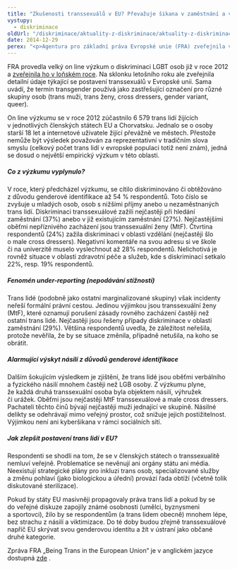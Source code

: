 ```yaml
---
title: "Zkušenosti transsexuálů v EU? Převažuje šikana v zaměstnání a ve škole, uvádí výzkum FRA"
vystupy:
  - diskriminace
oldUrl: "/diskriminace/aktuality-z-diskriminace/aktuality-z-diskriminace-2014/zkusenosti-transsexualu-v-eu-prevazuje-sikana-v-zamestnani-a-ve-skole-uvadi-vyzkum-fr/"
date: 2014-12-29
perex: "<p>Agentura pro základní práva Evropské unie (FRA) zveřejnila výzkumnou zprávu, která popisuje diskriminaci transsexuálních osob žijících v EU, a to v různých oblastech života (zaměstnání, vzdělání, služby, zdravotní péče). FRA doporučuje všem státům výrazně posílit ochranu těchto osob, které patří ke zvlášť zranitelným skupinám ve společnosti. </p>"
---
```


<!-- imported from the old website -->

<p>FRA provedla velký on line výzkum o diskriminaci LGBT osob již v roce 2012 a <a href="/diskriminace/aktuality-z-diskriminace/aktuality-z-diskriminace-2013/strach-a-diskriminace-jsou-pro-lgbt-komunitu-v-evrope-bezne-ukazuje-vyzkum-fra/" target="_blank">zveřejnila ho v loňském roce</a>. Na sklonku letošního roku ale zveřejnila detailní údaje týkající se postavení transsexuálů v Evropské unii. Sama uvádí, že termín transgender používá jako zastřešující označení pro různé skupiny osob (trans muži, trans ženy, cross dressers, gender variant, queer).</p><p>On line výzkumu se v roce 2012 zúčastnilo 6 579 trans lidí žijících v jednotlivých členských státech EU a Chorvatsku. Jednalo se o osoby starší 18 let a internetové uživatele žijící převážně ve městech. Přestože nemůže být výsledek považován za reprezentativní v tradičním slova smyslu (celkový počet trans lidí v evropské populaci totiž není znám), jedná se dosud o největší empirický výzkum v této oblasti. </p><h5>Co z výzkumu vyplynulo?</h5><p>V roce, který předcházel výzkumu, se cítilo diskriminováno či obtěžováno z důvodu genderové identifikace až 54 % respondentů. Toto číslo se zvyšuje u mladých osob, osob s nižšími příjmy anebo u nezaměstnaných trans lidí. Diskriminaci transsexuálové zažili nejčastěji při hledání zaměstnání (37%) anebo v již existujícím zaměstnání (27%). Nejčastějšími oběťmi nepříznivého zacházení jsou transsexuální ženy (MtF). Čtvrtina respondentů (24%) zažila diskriminaci v oblasti vzdělání (nejčastěji šlo o male cross dressers). Negativní komentáře na svou adresu si ve škole či na univerzitě muselo vyslechnout až 28% respondentů. Nelichotivá je rovněž situace v oblasti zdravotní péče a služeb, kde s diskriminací setkalo 22%, resp. 19% respondentů. </p><h5>Fenomén under-reporting (nepodávání stížností)</h5><p>Trans lidé (podobně jako ostatní marginalizované skupiny) však incidenty neřeší formální právní cestou. Jedinou výjimkou jsou transsexuální ženy (MtF), které oznamují porušení zásady rovného zacházení častěji než ostatní trans lidé. Nejčastěji jsou řešeny případy diskriminace v oblasti zaměstnání (29%). Většina respondentů uvedla, že záležitost neřešila, protože nevěřila, že by se situace změnila, případně netušila, na koho se obrátit.</p><h5>Alarmující výskyt násilí z důvodů genderové identifikace</h5><p>Dalším šokujícím výsledkem je zjištění, že trans lidé jsou oběťmi verbálního a fyzického násilí mnohem častěji než LGB osoby. Z výzkumu plyne, že každá druhá transsexuální osoba byla objektem násilí, výhružek či urážek. Oběťmi jsou nejčastěji MtF transsexuálové a male cross dressers. Pachateli těchto činů bývají nejčastěji muži jednající ve skupině. Násilné delikty se odehrávají mimo veřejný prostor, což snižuje jejich postižitelnost. Výjimkou není ani kyberšikana v rámci sociálních sítí.</p><h5>Jak zlepšit postavení trans lidí v EU?</h5><p>Respondenti se shodli na tom, že se v členských státech o transsexualitě nemluví veřejně. Problematice se nevěnují ani orgány státu ani média. Neexistují strategické plány pro inkluzi trans osob, specializované služby a změnu pohlaví (jako biologickou a úřední) provází řada obtíží (včetně tolik diskutované sterilizace). </p><p>Pokud by státy EU masivněji<a name="_GoBack"></a> propagovaly práva trans lidí a pokud by se do veřejné diskuze zapojily známé osobnosti (umělci, byznysmeni a sportovci), žilo by se respondentům (a trans lidem obecně) mnohem lépe, bez strachu z násilí a viktimizace. Do té doby budou zřejmě transsexuálové napříč EU skrývat svou genderovou identitu a žít v ústraní jako občané druhé kategorie.</p><p>Zpráva FRA „Being Trans in the European Union“ je v anglickém jazyce dostupná <a title="Otevření do nového okna" href="http://fra.europa.eu/sites/default/files/fra-2014-being-trans-eu-comparative_en.pdf" target="_blank">zde</a> .</p><a name="_msocom_1"></a><p></p>
